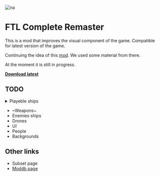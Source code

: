![na](https://github.com/user-attachments/assets/1d1ec2d2-1f2e-44a1-80f1-6e7750c91f93)
# FTL Complete Remaster
This is a mod that improves the visual component of the game.
Compatible for latest version of the game.

Continuing the idea of this [mod](https://www.moddb.com/mods/ftl-remastered).
We used some material from there.

At the moment it is still in progress.

**[Download latest](https://github.com/Ko4ergaPunk/FTL-Complete-Remaster/releases/download/v0.1.3/FTL_Complete_Remaster.ftl)**

## TODO
<details>
<summary>Playeble ships</summary>
<br>

- ~Kestrel~
- ~Engi~
- ~Federation~
- Zoltan
- Mantis
- Slug
- Rock
- Stealth
- Lanius
- Crystal

</details>

- ~Weapons~
- Enemies ships
- Drones
- UI
- People
- Backgrounds

## Other links
- Subset page
- [Moddb page](https://www.moddb.com/mods/ftl-complete-remaster)
